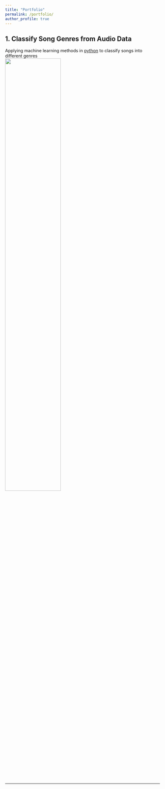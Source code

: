 ```yaml
---
title: "Portfolio"
permalink: /portfolio/
author_profile: true
---
```


## 1. Classify Song Genres from Audio Data   
Applying machine learning methods in [python](https://github.com/mrAlakija/Datacamp-Portfolio-Projects/tree/master/Classify%20Song%20Genres%20from%20Audio%20Data) to classify songs into different genres  
<img src="/images/2019-04-15-classify-audio-songs/project%20image.png" width="60%">

---
